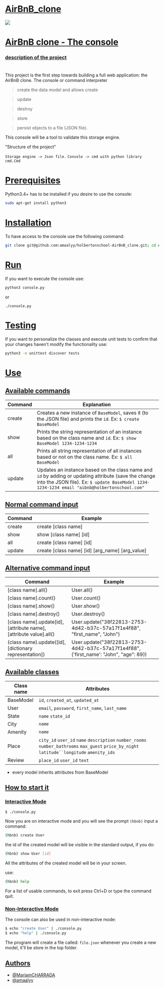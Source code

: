 # [AirBnB_clone](https://via.placeholder.com/10/00b48a?text=+)

<img align="center" src="https://i.ibb.co/d5N85Nh/hbnb.png">

# [AirBnB clone - The console](https://via.placeholder.com/10/00b48a?text=+)

### [description of the project](https://via.placeholder.com/10/00b48a?text=+)
# 

This project is the first step towards building a full web application: the AirBnB clone.
The console or command interpreter
 >create the data model and allows create

 >update 

 >destroy

 >store

 >persist objects to a file (JSON file).

  This console will be a tool to validate this storage engine.


"Structure of the project"

`Storage engine -> Json file.`
`Console -> cmd with python library cmd.Cmd`



# [Prerequisites](https://via.placeholder.com/10/00b48a?text=+)

Python3.4+ has to be installed if you desire to use the console:

```bash
sudo apt-get install python3
```

# [Installation](https://via.placeholder.com/10/00b48a?text=+)

To have access to the console use the following command:

```bash
git clone git@github.com:amaalyy/holbertonschool-AirBnB_clone.git; cd AirBnB_clone
```

# [Run](https://via.placeholder.com/10/00b48a?text=+)

If you want to execute the console use:

```bash
python3 console.py
```
or
```
./console.py
```

# [Testing](https://via.placeholder.com/10/00b48a?text=+)

If you want to personalize the classes and execute unit tests to confirm that your changes haven't modify the functionality use:

```bash
python3 -m unittest discover tests
```

# [Use](https://via.placeholder.com/10/00b48a?text=+)

## [Available commands](https://via.placeholder.com/10/00b48a?text=+)
|Command| Explanation |
|--|--|
| create | Creates a new instance of `BaseModel`, saves it (to the JSON file) and prints the `id`. Ex: `$ create BaseModel`  |
| show | Prints the string representation of an instance based on the class name and `id`. Ex: `$ show BaseModel 1234-1234-1234` |
| all | Prints all string representation of all instances based or not on the class name. Ex: `$ all BaseModel` |
| update | Updates an instance based on the class name and `id` by adding or updating attribute (save the change into the JSON file). Ex: `$ update BaseModel 1234-1234-1234 email "aibnb@holbertonschool.com"` |

## [Normal command input](https://via.placeholder.com/10/00b48a?text=+)

|Command| Example|
|--|--|
|create| create [class name] |
|show| show [class name] [id] |
|all| create [class name] [id]|
|update| create [class name] [id] [arg_name] [arg_value]|


## [Alternative command input](https://via.placeholder.com/10/00b48a?text=+)
|Command| Example|
|--|--|
|[class name].all()| User.all() |
|[class name].count()| User.count() |
|[class name].show()| User.show() |
|[class name].destroy()| User.destroy() |
|[class name].update[id], [attribute name], [attribute value].all()| User.update("38f22813-2753-4d42-b37c-57a17f1e4f88", "first_name", "John") |
|(class name).update([id], [dictionary representation])| User.update("38f22813-2753-4d42-b37c-57a17f1e4f88", {'first_name': "John", "age": 89}) |

## [Available classes](https://via.placeholder.com/10/00b48a?text=+)
|Class name| Attributes|
|--|--|
| BaseModel | `id`, `created_at`, `updated_at`  |
| User| `email`, `password`, `first_name`, `last_name` |
| State| `name` `state_id`|
| City| `name`  |
| Amenity | `name` |
| Place | `city_id` `user_id` `name` `description` `number_rooms` `number_bathrooms` `max_guest` `price_by_night` `latitude``longitude` `amenity_ids` |
| Review| `place_id` `user_id` `text` |

* every model inherits attributes from BaseModel

## [How to start it](https://via.placeholder.com/10/00b48a?text=+)

### [Interactive Mode](https://via.placeholder.com/10/00b48a?text=+)
```bash
$ ./console.py
```

Now you are on interactive mode and you will see the prompt `(hbnb)`
input a command:

```bash
(hbnb) create User
```
the id of the created model will be visible in the standard output, if you do:

```bash
(hbnb) show User [id]
```

All the attributes of the created model will be in your screen.

use: 

```bash
(hbnb) help
```
For a list of usable commands, to exit press Ctrl+D or type the command quit.

### [Non-Interactive Mode](https://via.placeholder.com/10/00b48a?text=+)

The console can also be used in non-interactive mode:

```bash
$ echo "create User" | ./console.py
$ echo "help" | ./console.py
```

The program will create a file called: `file.json` whenever you create a new model, it'll be store in the top folder.


## [Authors](https://via.placeholder.com/10/00b48a?text=+)

- [@MariamCHARRADA](https://www.github.com/MariamCHARRADA)
- [@amaalyy](https://www.github.com/amaalyy)
